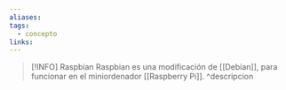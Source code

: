 ```yaml
---
aliases: 
tags:
  - concepto
links:
---
```

>[!INFO] Raspbian
>Raspbian es una modificación de [[Debian]], para funcionar en el miniordenador [[Raspberry Pi]].
^descripcion

